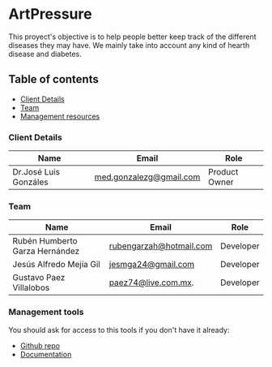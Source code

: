 # ArtPressure

This proyect's objective is to help people better keep track of the different diseases
they may have. We mainly take into account any kind of hearth disease and diabetes.

## Table of contents

* [Client Details](#client-details)
* [Team](#team)
* [Management resources](#management-resources)

### Client Details

| Name                  | Email                   | Role          |
| --------------------- | ----------------------- | ------------- |
| Dr.José Luis Gonzáles | med.gonzalezg@gmail.com | Product Owner |

### Team

| Name                           | Email                    | Role                                       |
| ------------------------------ | ------------------------ | ------------------------------------------ |
| Rubén Humberto Garza Hernández | rubengarzah@hotmail.com  | Developer                                  |
| Jesús Alfredo Mejía Gil        | jesmga24@gmail.com       | Developer                                  |
| Gustavo Paez Villalobos        | paez74@live.com.mx.      | Developer                                  |


### Management tools

You should ask for access to this tools if you don't have it already:

* [Github repo](https://github.com/)
* [Documentation](https://drive.com)

